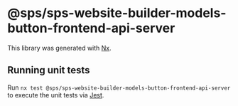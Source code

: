 # @sps/sps-website-builder-models-button-frontend-api-server

This library was generated with [Nx](https://nx.dev).

## Running unit tests

Run `nx test @sps/sps-website-builder-models-button-frontend-api-server` to execute the unit tests via [Jest](https://jestjs.io).
